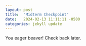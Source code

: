 ```yaml
---
layout: post
title:  "Midterm Checkpoint"
date:   2024-02-13 11:11:11 -0500
categories: jekyll update
---
```


You eager beaver! Check back later.